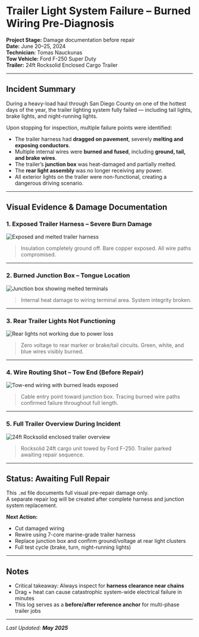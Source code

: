 # Trailer Light System Failure – Burned Wiring Pre-Diagnosis  
**Project Stage:** Damage documentation before repair  
**Date:** June 20–25, 2024  
**Technician:** Tomas Nauckunas  
**Tow Vehicle:** Ford F-250 Super Duty  
**Trailer:** 24ft Rocksolid Enclosed Cargo Trailer  

---

## Incident Summary

During a heavy-load haul through San Diego County on one of the hottest days of the year, the trailer lighting system fully failed — including tail lights, brake lights, and night-running lights.

Upon stopping for inspection, multiple failure points were identified:
- The trailer harness had **dragged on pavement**, severely **melting and exposing conductors**.
- Multiple internal wires were **burned and fused**, including **ground, tail, and brake wires**.
- The trailer’s **junction box** was heat-damaged and partially melted.
- The **rear light assembly** was no longer receiving any power.
- All exterior lights on the trailer were non-functional, creating a dangerous driving scenario.

---

## Visual Evidence & Damage Documentation

### 1. Exposed Trailer Harness – Severe Burn Damage  
![Exposed and melted trailer harness](https://github.com/tnauckunas/multi-domain_field_repair_logs/blob/main/assets/trailer-wiring/damaged_harness_exposed.jpg?raw=true)

> Insulation completely ground off. Bare copper exposed. All wire paths compromised.

---

### 2. Burned Junction Box – Tongue Location  
![Junction box showing melted terminals](https://github.com/tnauckunas/multi-domain_field_repair_logs/blob/main/assets/trailer-wiring/junction_box_burned.jpg?raw=true)
> Internal heat damage to wiring terminal area. System integrity broken.

---

### 3. Rear Trailer Lights Not Functioning  
![Rear lights not working due to power loss](https://github.com/tnauckunas/multi-domain_field_repair_logs/blob/main/assets/trailer-wiring/rear_lights_not_working.jpg?raw=true)
> Zero voltage to rear marker or brake/tail circuits. Green, white, and blue wires visibly burned.

---

### 4. Wire Routing Shot – Tow End (Before Repair)  
![Tow-end wiring with burned leads exposed](https://github.com/tnauckunas/multi-domain_field_repair_logs/blob/main/assets/trailer-wiring/tow_vehicle_trailer_wired_burned.jpg?raw=true)
> Cable entry point toward junction box. Tracing burned wire paths confirmed failure throughout full length.

---

### 5. Full Trailer Overview During Incident  
![24ft Rocksolid enclosed trailer overview](https://github.com/tnauckunas/multi-domain_field_repair_logs/blob/main/assets/trailer-wiring/trailer_full_view.jpg?raw=true)
> Rocksolid 24ft cargo unit towed by Ford F-250. Trailer parked awaiting repair sequence.

---

## Status: Awaiting Full Repair  
This `.md` file documents full visual pre-repair damage only.  
A separate repair log will be created after complete harness and junction system replacement.

**Next Action:**  
- Cut damaged wiring  
- Rewire using 7-core marine-grade trailer harness  
- Replace junction box and confirm ground/voltage at rear light clusters  
- Full test cycle (brake, turn, night-running lights)

---

## Notes  
- Critical takeaway: Always inspect for **harness clearance near chains**  
- Drag + heat can cause catastrophic system-wide electrical failure in minutes  
- This log serves as a **before/after reference anchor** for multi-phase trailer jobs

---

_Last Updated: **May 2025**_
